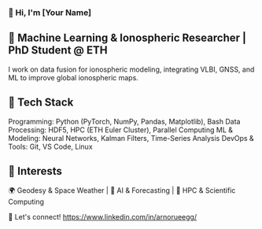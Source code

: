 ### 👋 Hi, I'm [Your Name]
## 🚀 Machine Learning & Ionospheric Researcher | PhD Student @ ETH
I work on data fusion for ionospheric modeling, integrating VLBI, GNSS, and ML to improve global ionospheric maps.

## 🔧 Tech Stack
Programming: Python (PyTorch, NumPy, Pandas, Matplotlib), Bash
Data Processing: HDF5, HPC (ETH Euler Cluster), Parallel Computing
ML & Modeling: Neural Networks, Kalman Filters, Time-Series Analysis
DevOps & Tools: Git, VS Code, Linux

## 📌 Interests
🌍 Geodesy & Space Weather | 🤖 AI & Forecasting | 🚀 HPC & Scientific Computing

🔗 Let's connect! https://www.linkedin.com/in/arnorueegg/

